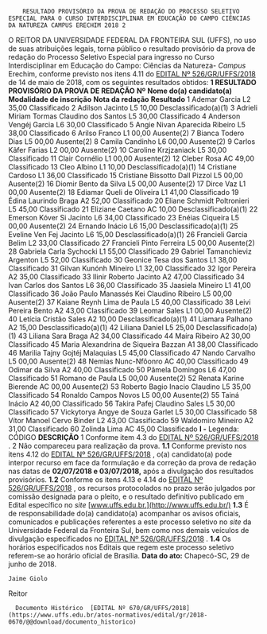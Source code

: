         RESULTADO PROVISÓRIO DA PROVA DE REDAÇÃO DO PROCESSO SELETIVO ESPECIAL PARA O CURSO INTERDISCIPLINAR EM EDUCAÇÃO DO CAMPO CIÊNCIAS DA NATUREZA CAMPUS ERECHIM 2018 2  

 O REITOR DA UNIVERSIDADE FEDERAL DA FRONTEIRA SUL (UFFS), no uso de suas atribuições legais, torna público o resultado provisório da prova de redação do Processo Seletivo Especial para ingresso no Curso Interdisciplinar em Educação do Campo: Ciências da Natureza- *Campus* Erechim, conforme previsto nos itens 4.11 do [EDITAL Nº 526/GR/UFFS/2018](https://www.uffs.edu.br/atos-normativos/edital/gr/2018-0526)  de 14 de maio de 2018, com os seguintes resultados obtidos:      **1 RESULTADO PROVISÓRIO DA PROVA DE REDAÇÃO**       **Nº**      **Nome do(a) candidato(a)**      **Modalidade de inscrição**      **Nota da redação**      **Resultado**       1    Ademar Garcia    L2    35,00    Classificado      2    Adilson Jacinto    L5    10,00    Desclassificado(a)(1)      3    Adrieli Miriam Tormas Claudino dos Santos    L5    30,00    Classificado      4    Anderson Vengéj Garcia    L6    30,00    Classificado      5    Angie Nivan Aparecida Ribeiro    L5    38,00    Classificado      6    Arilso Franco    L1    00,00    Ausente(2)      7    Bianca Todero Dias    L5    00,00    Ausente(2)      8    Camila Candinho    L6    00,00    Ausente(2)      9    Carlos Kãfer Farias    L2    00,00    Ausente(2)      10    Caroline Krzjzaniack    L5    30,00    Classificado      11    Clair Cornélio    L1    00,00    Ausente(2)      12    Cleber Rosa    AC    49,00    Classificado      13    Cleo Albino    L1    10,00    Desclassificado(a)(1)      14    Cristiane Cardoso    L1    36,00    Classificado      15    Cristiane Bissotto Dall Pizzol    L5    00,00    Ausente(2)      16    Diomir Bento da Silva    L5    00,00    Ausente(2)      17    Dirce Vaz    L1    00,00    Ausente(2)      18    Ediamar Queli de Oliveira    L1    41,00    Classificado      19    Édina Laurindo Braga    A2    52,00    Classificado      20    Eliane Schmidt Poltronieri    L5    45,00    Classificado      21    Eliziane Caetano    AC    10,00    Desclassificado(a)(1)      22    Emerson Kóver Si Jacinto    L6    34,00    Classificado      23    Enéias Ciqueira    L5    00,00    Ausente(2)      24    Ernando Inácio    L6    15,00    Desclassificado(a)(1)      25    Eveline Ven Fej Jacinto    L6    15,00    Desclassificado(a)(1)      26    Francieli Garcia Belim    L2    33,00    Classificado      27    Francieli Pinto Ferreira    L5    00,00    Ausente(2)      28    Gabriela Carla Sychocki    L1    55,00    Classificado      29    Gabriel Tamanchieviz Argenton    L5    52,00    Classificado      30    Geonice Tesa dos Santos    L1    38,00    Classificado      31    Gilvan Kunónh Mineiro    L1    32,00    Classificado      32    Igor Pereira    A2    35,00    Classificado      33    Ilinir Roberto Jacinto    A2    47,00    Classificado      34    Ivan Carlos dos Santos    L6    36,00    Classificado      35    Jaasiela Mineiro    L1    41,00    Classificado      36    João Paulo Manassés Kei Claudino Ribeiro    L5    00,00    Ausente(2)      37    Kaiane Reynh Lima de Paula    L5    40,00    Classificado      38    Leivi Pereira Bento    A2    43,00    Classificado      39    Leomar Sales    L1    00,00    Ausente(2)      40    Letícia Cristão Sales    A2    10,00    Desclassificado(a)(1)      41    Liamara Palhano    A2    15,00    Desclassificado(a)(1)      42    Liliana Daniel    L5    25,00    Desclassificado(a)(1)      43    Liliana Sara Braga    A2    34,00    Classificado      44    Maíra Ribeiro    A2    30,00    Classificado      45    Maria Alexandrina de Siqueira Bazzan    A1    38,00    Classificado      46    Marilia Tajny Gojtéj Malaquias    L5    45,00    Classificado      47    Nando Carvalho    L5    00,00    Ausente(2)      48    Nemias Nunc-Nfôonro    AC    40,00    Classificado      49    Odimar da Silva    A2    40,00    Classificado      50    Pâmela Domingos    L6    47,00    Classificado      51    Romano de Paula    L5    00,00    Ausente(2)      52    Renata Karine Bierende    AC    00,00    Ausente(2)      53    Roberto Bagio Inacio Claudino    L5    35,00    Classificado      54    Ronaldo Campos Novos    L5    00,00    Ausente(2)      55    Tainá Inácio    A2    40,00    Classificado      56    Takira Pafej Claudino Sales    L5    30,00    Classificado      57    Vickytorya Angye de Souza Garlet    L5    30,00    Classificado      58    Vítor Manoel Cervo Binder    L2    43,00    Classificado      59    Waldomiro Mineiro    A2    31,00    Classificado      60    Zolinda Lima    AC    45,00    Classificado      **I -** Legenda:    CÓDIGO    **DESCRIÇÃO**       1    Conforme item 4.3 do [EDITAL Nº 526/GR/UFFS/2018](https://www.uffs.edu.br/atos-normativos/edital/gr/2018-0526)  .      2    Não compareceu para realização da prova.      **1.1** Conforme previsto nos itens 4.12 do [EDITAL Nº 526/GR/UFFS/2018](https://www.uffs.edu.br/atos-normativos/edital/gr/2018-0526)  , o(a) candidato(a) pode interpor recurso em face da formulação e da correção da prova de redação nas datas de **02/07/2018 e 03/07/2018,** após a divulgação dos resultados provisórios.   **1.2** Conforme os itens 4.13 e 4.14 do [EDITAL Nº 526/GR/UFFS/2018](https://www.uffs.edu.br/atos-normativos/edital/gr/2018-0526)  , os recursos protocolados no prazo serão julgados por comissão designada para o pleito, e o resultado definitivo publicado em Edital específico no *site*  [www.uffs.edu.br.](http://www.uffs.edu.br/)    **1.3** É de responsabilidade do(a) candidato(a) acompanhar os avisos oficiais, comunicados e publicações referentes a este processo seletivo no *site* da Universidade Federal da Fronteira Sul, bem como nos demais veículos de divulgação especificados no [EDITAL Nº 526/GR/UFFS/2018](https://www.uffs.edu.br/atos-normativos/edital/gr/2018-0526)  .   **1.4** Os horários especificados nos Editais que regem este processo seletivo referem-se ao horário oficial de Brasília.       **Data do ato:** Chapecó-SC, 29 de junho de 2018.   
 

    Jaime Giolo   
 Reitor 

      Documento Histórico  [EDITAL Nº 670/GR/UFFS/2018](https://www.uffs.edu.br/atos-normativos/edital/gr/2018-0670/@@download/documento_historico)     
      